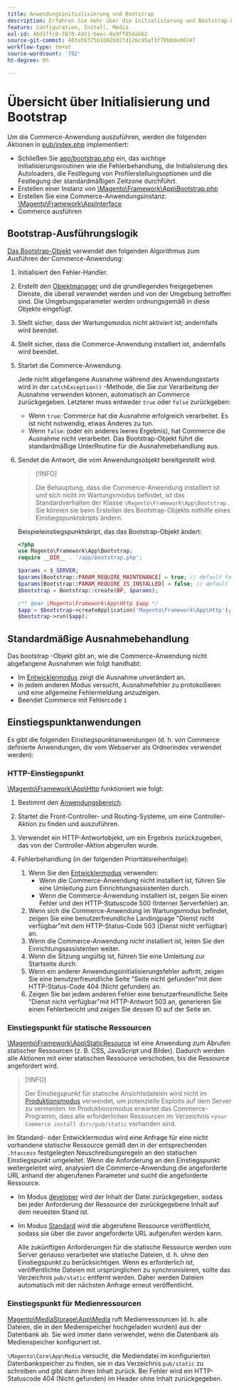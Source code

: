 ```yaml
---
title: Anwendungsinitialisierung und Bootstrap
description: Erfahren Sie mehr über die Initialisierung und Bootstrap-Logik für die Commerce-Anwendung.
feature: Configuration, Install, Media
exl-id: 46d1ffc0-7870-4dd1-beec-0a9ff858ab62
source-git-commit: 403a5937561d82b02fd126c95af3f70b0ded0747
workflow-type: tm+mt
source-wordcount: '792'
ht-degree: 0%

---
```


# Übersicht über Initialisierung und Bootstrap

Um die Commerce-Anwendung auszuführen, werden die folgenden Aktionen in [pub/index.php][index] implementiert:

- Schließen Sie [app/bootstrap.php][bootinitial] ein, das wichtige Initialisierungsroutinen wie die Fehlerbehandlung, die Initialisierung des Autoloaders, die Festlegung von Profilerstellungsoptionen und die Festlegung der standardmäßigen Zeitzone durchführt.
- Erstellen einer Instanz von [\Magento\Framework\App\Bootstrap.php][bootstrap] <!-- It requires initialization parameters to be specified in constructor. Normally, the $_SERVER super-global variable is supposed to be passed there. -->
- Erstellen Sie eine Commerce-Anwendungsinstanz: [\Magento\Framework\AppInterface][app-face]
- Commerce ausführen

## Bootstrap-Ausführungslogik

[Das Bootstrap-Objekt][bootinitial] verwendet den folgenden Algorithmus zum Ausführen der Commerce-Anwendung:

1. Initialisiert den Fehler-Handler.
1. Erstellt den [Objektmanager][object] und die grundlegenden freigegebenen Dienste, die überall verwendet werden und von der Umgebung betroffen sind. Die Umgebungsparameter werden ordnungsgemäß in diese Objekte eingefügt.
1. Stellt sicher, dass der Wartungsmodus _nicht_ aktiviert ist; andernfalls wird beendet.
1. Stellt sicher, dass die Commerce-Anwendung installiert ist, andernfalls wird beendet.
1. Startet die Commerce-Anwendung.

   Jede nicht abgefangene Ausnahme während des Anwendungsstarts wird in der `catchException()` -Methode, die Sie zur Verarbeitung der Ausnahme verwenden können, automatisch an Commerce zurückgegeben. Letzterer muss entweder `true` oder `false` zurückgeben:

   - Wenn `true`: Commerce hat die Ausnahme erfolgreich verarbeitet. Es ist nicht notwendig, etwas Anderes zu tun.
   - Wenn `false`: (oder ein anderes leeres Ergebnis), hat Commerce die Ausnahme nicht verarbeitet. Das Bootstrap-Objekt führt die standardmäßige UnterRoutine für die Ausnahmebehandlung aus.

1. Sendet die Antwort, die vom Anwendungsobjekt bereitgestellt wird.

   >[!INFO]
   >
   >Die Behauptung, dass die Commerce-Anwendung installiert ist und sich nicht im Wartungsmodus befindet, ist das Standardverhalten der Klasse `\Magento\Framework\App\Bootstrap` . Sie können sie beim Erstellen des Bootstrap-Objekts mithilfe eines Einstiegspunktskripts ändern.

   Beispieleinstiegspunktskript, das das Bootstrap-Objekt ändert:

   ```php
   <?php
   use Magento\Framework\App\Bootstrap;
   require __DIR__ . '/app/bootstrap.php';
   
   $params = $_SERVER;
   $params[Bootstrap::PARAM_REQUIRE_MAINTENANCE] = true; // default false
   $params[Bootstrap::PARAM_REQUIRE_IS_INSTALLED] = false; // default true
   $bootstrap = Bootstrap::create(BP, $params);
   
   /** @var \Magento\Framework\App\Http $app */
   $app = $bootstrap->createApplication('Magento\Framework\App\Http');
   $bootstrap->run($app);
   ```

## Standardmäßige Ausnahmebehandlung

Das bootstrap -Objekt gibt an, wie die Commerce-Anwendung nicht abgefangene Ausnahmen wie folgt handhabt:

- Im [Entwicklermodus](../bootstrap/application-modes.md#developer-mode) zeigt die Ausnahme unverändert an.
- In jedem anderen Modus versucht, Ausnahmefehler zu protokollieren und eine allgemeine Fehlermeldung anzuzeigen.
- Beendet Commerce mit Fehlercode `1`

## Einstiegspunktanwendungen

Es gibt die folgenden Einstiegspunktanwendungen (d. h. von Commerce definierte Anwendungen, die vom Webserver als Ordnerindex verwendet werden):

### HTTP-Einstiegspunkt

[\Magento\Framework\App\Http][http] funktioniert wie folgt:

1. Bestimmt den [Anwendungsbereich](https://developer.adobe.com/commerce/php/architecture/modules/areas/).
1. Startet die Front-Controller- und Routing-Systeme, um eine Controller-Aktion zu finden und auszuführen.
1. Verwendet ein HTTP-Antwortobjekt, um ein Ergebnis zurückzugeben, das von der Controller-Aktion abgerufen wurde.
1. Fehlerbehandlung (in der folgenden Prioritätsreihenfolge):

   1. Wenn Sie den [Entwicklermodus](../bootstrap/application-modes.md#developer-mode) verwenden:
      - Wenn die Commerce-Anwendung nicht installiert ist, führen Sie eine Umleitung zum Einrichtungsassistenten durch.
      - Wenn die Commerce-Anwendung installiert ist, zeigen Sie einen Fehler und den HTTP-Statuscode 500 (Interner Serverfehler) an.
   1. Wenn sich die Commerce-Anwendung im Wartungsmodus befindet, zeigen Sie eine benutzerfreundliche Landingpage &quot;Dienst nicht verfügbar&quot;mit dem HTTP-Status-Code 503 (Dienst nicht verfügbar) an.
   1. Wenn die Commerce-Anwendung _nicht_ installiert ist, leiten Sie den Einrichtungsassistenten weiter.
   1. Wenn die Sitzung ungültig ist, führen Sie eine Umleitung zur Startseite durch.
   1. Wenn ein anderer Anwendungsinitialisierungsfehler auftritt, zeigen Sie eine benutzerfreundliche Seite &quot;Seite nicht gefunden&quot;mit dem HTTP-Status-Code 404 (Nicht gefunden) an.
   1. Zeigen Sie bei jedem anderen Fehler eine benutzerfreundliche Seite &quot;Dienst nicht verfügbar&quot;mit HTTP-Antwort 503 an, generieren Sie einen Fehlerbericht und zeigen Sie dessen ID auf der Seite an.

### Einstiegspunkt für statische Ressourcen

[\Magento\Framework\App\StaticResource][static-resource] ist eine Anwendung zum Abrufen statischer Ressourcen (z. B. CSS, JavaScript und Bilder). Dadurch werden alle Aktionen mit einer statischen Ressource verschoben, bis die Ressource angefordert wird.

>[!INFO]
>
>Der Einstiegspunkt für statische Ansichtsdateien wird nicht im [Produktionsmodus](application-modes.md#production-mode) verwendet, um potenzielle Exploits auf dem Server zu vermeiden. Im Produktionsmodus erwartet das Commerce-Programm, dass alle erforderlichen Ressourcen im Verzeichnis `<your Commerce install dir>/pub/static` vorhanden sind.

Im Standard- oder Entwicklermodus wird eine Anfrage für eine nicht vorhandene statische Ressource gemäß den in der entsprechenden `.htaccess` festgelegten Neuschreibungsregeln an den statischen Einstiegspunkt umgeleitet.
Wenn die Anforderung an den Einstiegspunkt weitergeleitet wird, analysiert die Commerce-Anwendung die angeforderte URL anhand der abgerufenen Parameter und sucht die angeforderte Ressource.

- Im Modus [developer](application-modes.md#developer-mode) wird der Inhalt der Datei zurückgegeben, sodass bei jeder Anforderung der Ressource der zurückgegebene Inhalt auf dem neuesten Stand ist.
- Im Modus [Standard](application-modes.md#default-mode) wird die abgerufene Ressource veröffentlicht, sodass sie über die zuvor angeforderte URL aufgerufen werden kann.

  Alle zukünftigen Anforderungen für die statische Ressource werden vom Server genauso verarbeitet wie statische Dateien, d. h. ohne den Einstiegspunkt zu berücksichtigen. Wenn es erforderlich ist, veröffentlichte Dateien mit ursprünglichen zu synchronisieren, sollte das Verzeichnis `pub/static` entfernt werden. Daher werden Dateien automatisch mit der nächsten Anfrage erneut veröffentlicht.

### Einstiegspunkt für Medienressourcen

[Magento\MediaStorage\App\Media][media] ruft Medienressourcen (d. h. alle Dateien, die in den Medienspeicher hochgeladen wurden) aus der Datenbank ab. Sie wird immer dann verwendet, wenn die Datenbank als Medienspeicher konfiguriert ist.

`\Magento\Core\App\Media` versucht, die Mediendatei im konfigurierten Datenbankspeicher zu finden, sie in das Verzeichnis `pub/static` zu schreiben und gibt dann ihren Inhalt zurück. Bei Fehler wird ein HTTP-Statuscode 404 (Nicht gefunden) im Header ohne Inhalt zurückgegeben.

<!-- Link Definitions -->

[app-face]: https://github.com/magento/magento2/tree/2.4/lib/internal/Magento/Framework/AppInterface.php
[bootinitial]: https://github.com/magento/magento2/tree/2.4/app/bootstrap.php
[bootstrap]: https://github.com/magento/magento2/tree/2.4/lib/internal/Magento/Framework/App/Bootstrap.php
[http]: https://github.com/magento/magento2/tree/2.4/lib/internal/Magento/Framework/App/Http
[index]: https://github.com/magento/magento2/tree/2.4/pub/index.php
[media]: https://github.com/magento/magento2/tree/2.4/app/code/Magento/MediaStorage/App/Media.php
[object]: https://github.com/magento/magento2/tree/2.4/lib/internal/Magento/Framework/ObjectManager
[static-resource]: https://github.com/magento/magento2/tree/2.4/lib/internal/Magento/Framework/App/StaticResource.php
